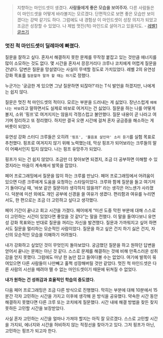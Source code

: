 > 지향하는 마인드셋이 생겼다. **사람들에게 좋은 모습을 보여주자.** 다른 사람들은 이 마인드셋을 어떻게 바라볼지는 모르겠다. 단편적으로 보면 좋은 모습만 보이겠다는 강박 같기도 하다. 그럼에도 내 경험상 이 마인드셋이 성장 의지가 되었고 조금은 성장할 수 있었다. 나 제법 멋진(척) 마인드로 살아가고 있을지도. - [레벨1 글쓰기](https://github.com/ay-eonii/woowa-writing/blob/main/level1.md)

### 멋진 척 마인드셋이 딜레마에 빠졌다.

질문을 잘하고 싶다. 혼자서 해결하지 못한 문제를 무작정 붙잡고 있는 것만큼 에너지를 많이 소모하는 것도 없다. 몇 시간을 혼자서 끙끙거리다 크루나 코치에게 어렵게 질문을 건냈다. 답변은 질문을 망설였다는 사실이 무색할 정도로 가치있었다. 레벨 2의 유연성 강화 목표를 `질문할까 말까 할 때는 하기`로 정했다.

누군가는 '궁금한 게 있으면 그냥 질문하면 되잖아?'라는 T식 발언을 하겠지만, 나에게는 쉽지 않다.

질문은 멋진 척 마인드셋의 적이다. 모르는 부분을 드러내는 게 싫었다. 장난스럽게 `헤헤 나는 바보`라고 말하면서도 실제로 바보로 여겨지는 건 싫었다. 질문을 하는 나를 어떻게 볼지, 소위 '핑프'로 여겨지지는 않을지 걱정스럽고 불안했다. 질문 내용이 곧 나라고 여기며 정리하고 또 정리했다. 하지만 결국 오랜 시간에 걸쳐 혼자 궁금증을 해소하는 게 버릇이 되었다.

유연성 강화 스터디 크루들은 오히려 `'핑프', '물음표 살인마' 소리 듣기`를 실험 목표로 추천했다. 핑프로 여겨지지 않기 위해 노력했는데, 막상 핑프가 되어보라는 크루들의 말이 어째서인지 밉지 않았다. 나는 핑프 유망주가 되었다.

핑프가 되는 건 쉽지 않았다. 조금만 더 찾아보면 되겠지, 조금 더 공부하면 이해할 수 있겠지라는 마음이 계속해서 발목을 잡았다.

페어 프로그래밍에서 질문을 많이 하는 크루를 만났다. 페어 프로그래밍에서 어려움이 있으면 다른 크루에게 도움을 요청하는 스타일이었다. 크루와 함께 질문을 들고 여기저기 돌아다닐 때, '바보 같은 질문이라 생각하지 않을까?' 라는 생각은 어느샌가 사라졌다. 덕분에 미션 외에도 개인 공부에 신경을 쓸 여유가 생겼다. 편리함과 여유를 누리면서도, 한 편으로는 조금 더 고민하고 싶다고 생각했다.

페어 기간이 끝나고 회고 시간을 가졌다. 페어에게 “미션 도중 막힌 부분에 대해 스스로 더 고민하는 시간이 있었다면 좋았을 것 같다”는 말을 전했다. 이 말을 들여다보니 유연성 강화 목표와는 반대로 질문을 꺼리는 자신을 발견했다. 질문과 가까워지고 싶어 하면서도 질문을 멀리하는 모순적인 사람이었다. 질문을 하고 싶은 건지 하기 싫은 건지, 자신의 모순적인 모습을 이해하기 어려웠다.

내가 강화하고 싶었던 것이 무엇인지 돌아보았다. 궁금했던 질문을 하고 원하던 답변을 얻어서 끝나는 문제는 아닌 것 같다. 스스로 문제를 해결하는 것에 비해 만족스러운 성취감을 얻지 못했다. 그럼에도 마냥 한 놈만 잡고 들여다볼 수는 없었다. 여기에 발목이 묶여있으면 다른 사람들이 나만빼고 훌쩍 성장해버릴 것만 같았다. 멋진 척 마인드셋은 다른 사람의 시선을 떼려야 뗄 수 없는 마인드셋이기 때문에 뒤쳐질 수 없었다.

**내가 원하는 건 성취감과 효율적인 학습의 중도였다.**

다음 페어 프로그래밍은 조금 다른 방식으로 진행했다. 막히는 부분에 대해 10분에서 15분간 각자 고민하는 시간을 가지고 이후에 생각해 온 방식을 공유했다. 약속한 시간 동안 해결하지 못했다면 다른 크루 또는 코치에게 질문했다. 시간 내에 해결 방법을 찾든 찾지 못하든 고민할 시간을 보장받았다.

사실 혼자 고민하는 시간을 얼마나 가져야 할지는 아직 잘 모르겠다. 스스로 고민할 시간을 가지되, 에너지와 시간을 허비하지 않는 적정선을 찾아가고 있다. 그저 핑프가 아닌, 고민하는 핑프가 되고자 한다.
